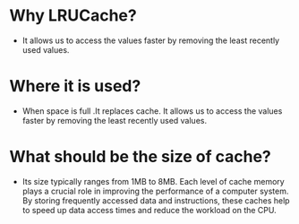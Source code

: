 # Why LRUCache?
* It allows us to access the values faster by removing the least recently used values.
# Where it is used?
* When space is full .It replaces cache. It allows us to access the values faster by removing the least recently used values.
# What should be the size of cache?
* Its size typically ranges from 1MB to 8MB. Each level of cache memory plays a crucial role in improving the performance of a computer system. By storing frequently accessed data 
  and instructions, these caches help to speed up data access times and reduce the workload on the CPU.
